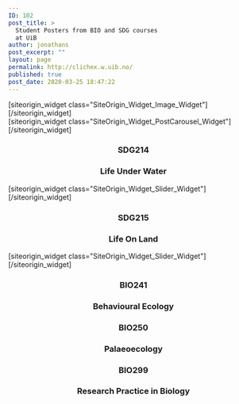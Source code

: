 ```yaml
---
ID: 102
post_title: >
  Student Posters from BIO and SDG courses
  at UiB
author: jonathans
post_excerpt: ""
layout: page
permalink: http://clichex.w.uib.no/
published: true
post_date: 2020-03-25 18:47:22
---
```

<div id="pl-102" class="panel-layout"><div id="pg-102-0" class="panel-grid panel-no-style"><div id="pgc-102-0-0" class="panel-grid-cell" data-weight="1"><div id="panel-102-0-0-0" class="so-panel widget widget_sow-image panel-first-child panel-last-child" data-index="0" data-style="{&quot;background_image_attachment&quot;:false,&quot;background_display&quot;:&quot;tile&quot;}">[siteorigin_widget class="SiteOrigin_Widget_Image_Widget"][/siteorigin_widget]</div></div></div><div id="pg-102-1" class="panel-grid panel-no-style"><div id="pgc-102-1-0" class="panel-grid-cell" data-weight="1"><div id="panel-102-1-0-0" class="so-panel widget widget_sow-post-carousel panel-first-child panel-last-child" data-index="1" data-style="{&quot;background_image_attachment&quot;:false,&quot;background_display&quot;:&quot;tile&quot;}">[siteorigin_widget class="SiteOrigin_Widget_PostCarousel_Widget"][/siteorigin_widget]</div></div></div><div id="pg-102-2" class="panel-grid panel-no-style" data-style="{&quot;background_image_attachment&quot;:false,&quot;background_display&quot;:&quot;tile&quot;,&quot;cell_alignment&quot;:&quot;flex-start&quot;}" data-ratio="1" data-ratio-direction="right"><div id="pgc-102-2-0" class="panel-grid-cell panel-grid-cell-empty" data-weight="0.17"></div><div id="pgc-102-2-1" class="panel-grid-cell panel-grid-cell-empty" data-weight="0.33"></div><div id="pgc-102-2-2" class="panel-grid-cell panel-grid-cell-empty panel-grid-cell-mobile-last" data-weight="0.33"></div><div id="pgc-102-2-3" class="panel-grid-cell panel-grid-cell-empty" data-weight="0.17"></div></div><div id="pg-102-3" class="panel-grid panel-no-style" data-style="{&quot;background_image_attachment&quot;:false,&quot;background_display&quot;:&quot;tile&quot;,&quot;cell_alignment&quot;:&quot;flex-start&quot;}" data-ratio="1" data-ratio-direction="right"><div id="pgc-102-3-0" class="panel-grid-cell" data-weight="0.2"><div id="panel-102-3-0-0" class="so-panel widget widget_sow-editor panel-first-child" data-index="2" data-style="{&quot;background_image_attachment&quot;:false,&quot;background_display&quot;:&quot;tile&quot;}"><div class="so-widget-sow-editor so-widget-sow-editor-base">
<div class="siteorigin-widget-tinymce textwidget">
	<h3 style="text-align: center">SDG214</h3>
<h3 style="text-align: center">Life Under Water</h3></div>
</div></div><div id="panel-102-3-0-1" class="so-panel widget widget_sow-slider panel-last-child" data-index="3" data-style="{&quot;background_image_attachment&quot;:false,&quot;background_display&quot;:&quot;tile&quot;}">[siteorigin_widget class="SiteOrigin_Widget_Slider_Widget"][/siteorigin_widget]</div></div><div id="pgc-102-3-1" class="panel-grid-cell" data-weight="0.2"><div id="panel-102-3-1-0" class="so-panel widget widget_sow-editor panel-first-child" data-index="4" data-style="{&quot;background_image_attachment&quot;:false,&quot;background_display&quot;:&quot;tile&quot;}"><div class="so-widget-sow-editor so-widget-sow-editor-base">
<div class="siteorigin-widget-tinymce textwidget">
	<h3 style="text-align: center">SDG215</h3>
<h3 style="text-align: center">Life On Land</h3></div>
</div></div><div id="panel-102-3-1-1" class="so-panel widget widget_sow-slider panel-last-child" data-index="5" data-style="{&quot;background_image_attachment&quot;:false,&quot;background_display&quot;:&quot;tile&quot;}">[siteorigin_widget class="SiteOrigin_Widget_Slider_Widget"][/siteorigin_widget]</div></div><div id="pgc-102-3-2" class="panel-grid-cell" data-weight="0.2"><div id="panel-102-3-2-0" class="so-panel widget widget_sow-editor panel-first-child panel-last-child" data-index="6" data-style="{&quot;background_image_attachment&quot;:false,&quot;background_display&quot;:&quot;tile&quot;}"><div class="so-widget-sow-editor so-widget-sow-editor-base">
<div class="siteorigin-widget-tinymce textwidget">
	<h3 style="text-align: center">BIO241</h3>
<h3 style="text-align: center">Behavioural Ecology</h3></div>
</div></div></div><div id="pgc-102-3-3" class="panel-grid-cell" data-weight="0.2"><div id="panel-102-3-3-0" class="so-panel widget widget_sow-editor panel-first-child panel-last-child" data-index="7" data-style="{&quot;background_image_attachment&quot;:false,&quot;background_display&quot;:&quot;tile&quot;}"><div class="so-widget-sow-editor so-widget-sow-editor-base">
<div class="siteorigin-widget-tinymce textwidget">
	<h3 style="text-align: center">BIO250</h3>
<h3 style="text-align: center">Palaeoecology</h3></div>
</div></div></div><div id="pgc-102-3-4" class="panel-grid-cell" data-weight="0.2"><div id="panel-102-3-4-0" class="so-panel widget widget_sow-editor panel-first-child panel-last-child" data-index="8" data-style="{&quot;background_image_attachment&quot;:false,&quot;background_display&quot;:&quot;tile&quot;}"><div class="so-widget-sow-editor so-widget-sow-editor-base">
<div class="siteorigin-widget-tinymce textwidget">
	<h3 style="text-align: center">BIO299</h3>
<h3 style="text-align: center">Research Practice in Biology</h3></div>
</div></div></div></div></div>